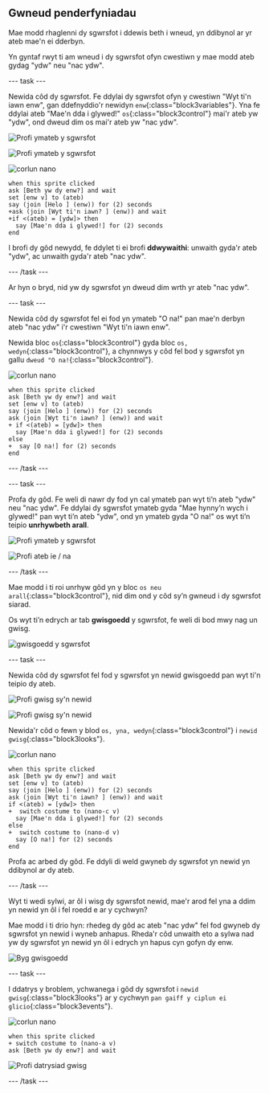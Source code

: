 ## Gwneud penderfyniadau

Mae modd rhaglenni dy sgwrsfot i ddewis beth i wneud, yn ddibynol ar yr ateb mae'n ei dderbyn.

Yn gyntaf rwyt ti am wneud i dy sgwrsfot ofyn cwestiwn y mae modd ateb gydag "ydw" neu "nac ydw".

--- task ---

Newida côd dy sgwrsfot. Fe ddylai dy sgwrsfot ofyn y cwestiwn "Wyt ti'n iawn enw", gan ddefnyddio'r newidyn `enw`{:class="block3variables"}. Yna fe ddylai ateb "Mae'n dda i glywed!" `os`{:class="block3control"} mai'r ateb yw "ydw", ond dweud dim os mai'r ateb yw "nac ydw".

![Profi ymateb y sgwrsfot](images/chatbot-if-test1-annotated.png)

![Profi ymateb y sgwrsfot](images/chatbot-if-test2.png)

![corlun nano](images/nano-sprite.png)

```blocks3
when this sprite clicked
ask [Beth yw dy enw?] and wait
set [enw v] to (ateb)
say (join [Helo ] (enw)) for (2) seconds
+ask (join [Wyt ti'n iawn? ] (enw)) and wait
+if <(ateb) = [ydw]> then 
  say [Mae'n dda i glywed!] for (2) seconds
end
```

I brofi dy gôd newydd, fe ddylet ti ei brofi **ddwywaithi**: unwaith gyda'r ateb "ydw", ac unwaith gyda'r ateb "nac ydw".

--- /task ---

Ar hyn o bryd, nid yw dy sgwrsfot yn dweud dim wrth yr ateb "nac ydw".

--- task ---

Newida côd dy sgwrsfot fel ei fod yn ymateb "O na!" pan mae'n derbyn ateb "nac ydw" i'r cwestiwn "Wyt ti'n iawn enw".

Newida bloc `os`{:class="block3control"} gyda bloc `os, wedyn`{:class="block3control"}, a chynnwys y côd fel bod y sgwrsfot yn gallu `dweud "O na!`{:class="block3control"}.

![corlun nano](images/nano-sprite.png)

```blocks3
when this sprite clicked
ask [Beth yw dy enw?] and wait
set [enw v] to (ateb)
say (join [Helo ] (enw)) for (2) seconds
ask (join [Wyt ti'n iawn? ] (enw)) and wait
+ if <(ateb) = [ydw]> then 
  say [Mae'n dda i glywed!] for (2) seconds
else 
+  say [O na!] for (2) seconds
end
```

--- /task ---

--- task ---

Profa dy gôd. Fe weli di nawr dy fod yn cal ymateb pan wyt ti’n ateb "ydw" neu "nac ydw". Fe ddylai dy sgwrsfot ymateb gyda "Mae hynny’n wych i glywed!" pan wyt ti’n ateb "ydw", ond yn ymateb gyda "O na!" os wyt ti’n teipio **unrhywbeth arall**.

![Profi ymateb y sgwrsfot](images/chatbot-if-test2.png)

![Profi ateb ie / na](images/chatbot-if-else-test.png)

--- /task ---

Mae modd i ti roi unrhyw gôd yn y bloc `os neu arall`{:class="block3control"}, nid dim ond y côd sy’n gwneud i dy sgwrsfot siarad.

Os wyt ti’n edrych ar tab **gwisgoedd** y sgwrsfot, fe weli di bod mwy nag un gwisg.

![gwisgoedd y sgwrsfot](images/chatbot-costume-view-annotated.png)

--- task ---

Newida côd dy sgwrsfot fel fod y sgwrsfot yn newid gwisgoedd pan wyt ti'n teipio dy ateb.

![Profi gwisg sy'n newid](images/chatbot-costume-test1.png)

![Profi gwisg sy'n newid](images/chatbot-costume-test2.png)

Newida'r côd o fewn y blod `os, yna, wedyn`{:class="block3control"} i `newid gwisg`{:class="block3looks"}.

![corlun nano](images/nano-sprite.png)

```blocks3
when this sprite clicked
ask [Beth yw dy enw?] and wait
set [enw v] to (ateb)
say (join [Helo ] (enw)) for (2) seconds
ask (join [Wyt ti'n iawn? ] (enw)) and wait
if <(ateb) = [ydw]> then 
+  switch costume to (nano-c v)
  say [Mae'n dda i glywed!] for (2) seconds
else 
+  switch costume to (nano-d v)
  say [O na!] for (2) seconds
end
```

Profa ac arbed dy gôd. Fe ddyli di weld gwyneb dy sgwrsfot yn newid yn ddibynol ar dy ateb.

--- /task ---

Wyt ti wedi sylwi, ar ôl i wisg dy sgwrsfot newid, mae'r arod fel yna a ddim yn newid yn ôl i fel roedd e ar y cychwyn?

Mae modd i ti drio hyn: rhedeg dy gôd ac ateb "nac ydw" fel fod gwyneb dy sgwrsfot yn newid i wyneb anhapus. Rheda'r côd unwaith eto a sylwa nad yw dy sgwrsfot yn newid yn ôl i edrych yn hapus cyn gofyn dy enw.

![Byg gwisgoedd](images/chatbot-costume-bug-test.png)

--- task ---

I ddatrys y broblem, ychwanega i gôd dy sgwrsfot i `newid gwisg`{:class="block3looks"} ar y cychwyn `pan gaiff y ciplun ei glicio`{:class="block3events"}.

![corlun nano](images/nano-sprite.png)

```blocks3
when this sprite clicked
+ switch costume to (nano-a v)
ask [Beth yw dy enw?] and wait
```

![Profi datrysiad gwisg](images/chatbot-costume-fix-test.png)

--- /task ---
